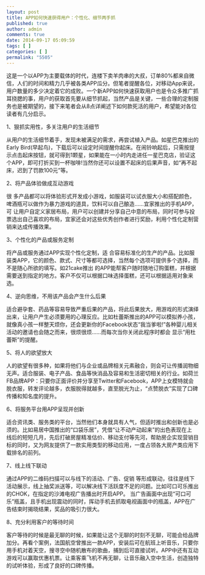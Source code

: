 ```yaml
---
layout: post
title: APP如何快速获得用户：个性化、细节两手抓
published: true
author: admin
comments: true
date: 2014-09-17 05:09:59
tags: [ ]
categories: [ ]
permalink: "5505"
---
```

这是一个以APP为主要载体的时代，连楼下卖羊肉串的大叔，订单80%都来自微信，人们的时间和精力几乎被各类APP瓜分。但笔者提醒各位，对移动App来说，用户数量的多少决定着它的成败。一个新APP如何快速获取用户也是令众多推广抓耳挠腮的事，用户的获取首先要从细节抓起，当然产品是关键，一些合理的定制服务也是被期望的，接下来笔者会从8点详阐述下如何款死活的用户，希望能对各位读者有几分启示。

1、狠抓实用性，多关注用户的生活细节

从用户的生活细节着手，发现未被满足的需求，再尝试植入产品。如星巴克推出的Early Bird(早起鸟)，下载后可以设定时间提醒你起床。在闹铃响起后，只需按提示点击起床按钮，就可得到1颗星，如果能在一小时内走进任一星巴克店，验证这个APP，即可打折买到一杯咖啡!当然你还可以设置不起床的后果声音，如“再不起床，迟到了罚款100元”等。

2、将产品体验做成互动游戏

很 多产品都可以将体验形式开发成小游戏，如服装可以试衣服大小和搭配颜色，啤酒瓶可以做作为暴力游戏的道具，饮料可以自己酿造……宜家推出的手机APP，可 让用户自定义家居布局，用户可以创建并分享自己中意的布局，同时可参与投票选出自己喜欢的布局，宜家还会对这些优秀创作者进行奖励，利用个性化定制营销来达成传播效果。

3、个性化的产品或服务定制

将产品或服务通过APP实现个性化定制，适 合容易标准化的生产的产品。比如服装类APP，它的颜色、款式、尺寸等都可选择，当然每个选项可提供多个选择，而不是随心所欲的填写。如21cake推出 的APP能帮客户随时随地订购蛋糕，并根据需要送到指定的地方。客户不仅可以根据口味选择蛋糕，还可以根据适用对象来选。

4、逆向思维，不用该产品会产生什么后果

适合避孕套、药品等容易导致严重后果的产品，将此后果放大，用游戏的形式演绎出来，让用户产生必须要用的心理反应。比如杜蕾斯推出的APP可以模拟养小孩， 就像真小孩一样整天烦你，还会更新你的Facebook状态“我当爹啦!”各种婴儿相关活动的邀请也会随之而来，很烦很烦……而每次当你关闭此程序时都会 显示“用杜蕾斯”的提醒。

5、将人的欲望放大

人的欲望有很多种，如果将他们与企业或品牌相关元素融合，则会可让传播润物细无声。适合服装、电子产品、食品等快消品及容易和生活密切相关的行业。如荷兰FB品牌APP：只要你正面评价并分享至Twitter和Facebook，APP上女模特就会脱衣服，转发评论越多，衣服脱得就越多，直至脱光为止，“点赞脱衣”实现了口碑传播和知名度的提升。

6、将服务平台用APP呈现并创新

适合资讯类、服务类的平台，当然他们本身就具有人气，但适时推出和创新也是必须的。比如易居中国推出的“口袋乐居”，凭借“让不动产动起来”的出色表现在上 线后的短短几月，先后打破房屋精准估价、移动支付等先河，帮助房企实现营销目标的同时，又为网友提供了一款实用类型的移动应用，一度占领各大房产类应用下 载排名的前列。

7、线上线下联动

通过APP的二维码扫描可以与线下的活动、广告、促销 等形成联动，往往是线下活动展示，线上抽奖派送等，可以解决线下活跃度不足的问题。比如可口可乐推出的CHOK，在指定的沙滩电视广告播出时开启APP。 当广告画面中出现“可口可乐”瓶盖，且手机出现震动的同时，挥动手机去抓取电视画面中的瓶盖，APP在广告结束时揭晓结果，奖品的吸引力很大。

8、充分利用客户的等待时间

客户等待的时候是最无聊的时候，如果能让这个无聊的时刻不无聊，可能会给品牌加分。再看个案例，法国航空曾推出一款APP，安装后可在航班上听音乐，只要你用手机对着天空，搜寻空中随机散布的歌曲，捕到后可直接试听。APP中还有互动游戏可以赢取优惠机票。让乘客乘飞机不再无聊，让音乐融入空中生活，创造独特的试听体验，形成了良好的口碑传播。